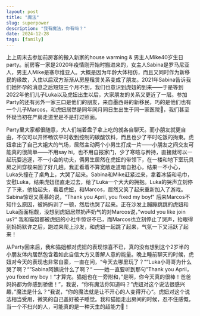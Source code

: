 ```yaml
---
layout: post
title: "魔法"
slug: superpower
description: "我有魔法，你有吗？"
date: 2024-12-28
tags: [family]
---
```



上上周末去参加前房客的搬入新家的house warming & 男主人Mike40岁生日party。前房客一家是2020年疫情刚开始时搬进来的，女主人Sabina是罗马尼亚人，男主人Mike是塞尔维亚人。大概是因为年龄大体相仿，而且又同时作为新移民的缘故，入住以后双方渐渐从房屋租赁关系变成了朋友。2021年Sabina告诉我们她怀孕的消息之后短短三个月不到，我们也意识到虎妞的到来——于是等到2022年他们儿子Luka以及虎妞出生以后，大家朋友的关系又更近了一层。参加Party的还有另外一家三口是他们的朋友，来自墨西哥的新移民，巧的是他们也有一个儿子Marcos，和虎妞居然是同年同月同日生出生于同一家医院🏥，我们甚至怀疑当初在产房走道里是不是打过照面。

Party里大家都很随意，大人们端着盘子拿上吃的就各自聊天。而小朋友就更自由，不仅可以开怀畅饮平时收到控制的碳酸饮料，而且也少了平时吃饭的拘束。虎妞拿出了自己大姐大的气场，居然主动两个小男生打成一片——小朋友之间交友可能真的很简单——不用say hi，也不用自报家门，少了寒暄与矜持，直接就可以一起玩耍追逐，不一小会的功夫，俩男生居然在虎妞的带领下，在一楼和地下室玩具房之间穿梭来回了好几趟。我正看着不算宽敞走道暗自担心，结果一不小心，Luka头撞在了桌角上，大哭了起来。Sabina和Mike赶紧过来，拿着冰袋和毛巾，安慰Luka，结果虎妞径直走过去，给了Luka一个大大的拥抱。Luka的哭声立刻停了下来，他抬起头，看着虎妞，和Marcos，居然又笑了起来重新加入了游戏。Sabina惊讶又羡慕的说，"Thank you April, you fixed my boy!" 后来Marcos不知什么原因，被妈妈训了一顿，然后也哭了起来。正在沙发上蹦蹦跳跳的虎妞和Luka面面相觑，没想到虎妞居然奶声奶气的对Marcos说，”would you like join us?“ 我和猫姐都被虎妞的小社牛惊讶不已，而Marcos也立刻停止了哭声，抬眼得到妈妈默许之后，跑过来爬上沙发，和虎妞一起跳了起来，气氛一下又活跃了起来！

从Party回来后，我和猫姐都对虎妞的表现惊喜不已，真的没有想到这个2岁半的小朋友体内居然包含着如此自信大方又善解人意的能量。晚上睡前聊天的时候，虎妞对今天的表现也非常自豪，一直在问，“今天去哪里玩了？”“Luka小哥哥为什么哭了啊？“”Sabina阿姨说什么了啊？“ ——她一直要听到那句”Thank you April，you fixed my boy！“才算完。猫姐也在一旁附和，”是啊，你今天真的很棒！爸爸妈妈都为你感到骄傲！”，我说，“你有魔法你知道吗？”虎妞对这个说法很感兴趣，”魔法是什么？“我说，“你的魔法就是让不开心的人变得开心“。虎妞对这个说法相当受用，微笑的自己盖好被子睡觉。我和猫姐走出房间的时候，忍不住感慨，当一个不扫兴的人，可能真的是一种天生的超能力🦸！
